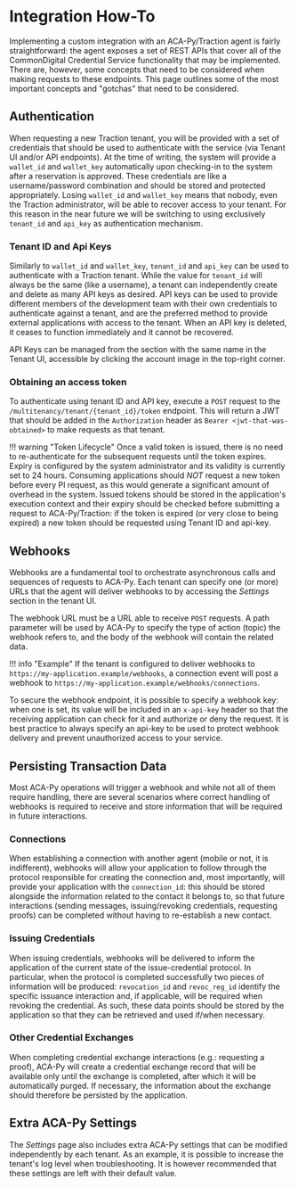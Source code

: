 # Integration How-To

Implementing a custom integration with an ACA-Py/Traction agent is fairly straightforward: the agent exposes a set of REST APIs that cover all of the CommonDigital Credential Service functionality that may be implemented. There are, however, some concepts that need to be considered when making requests to these endpoints. This page outlines some of the most important concepts and "gotchas" that need to be considered.

## Authentication

When requesting a new Traction tenant, you will be provided with a set of credentials that should be used to authenticate with the service (via Tenant UI and/or API endpoints). At the time of writing, the system will provide a `wallet_id` and `wallet_key` automatically upon checking-in to the system after a reservation is approved. These credentials are like a username/password combination and should be stored and protected appropriately. Losing `wallet_id` and `wallet_key` means that nobody, even the Traction administrator, will be able to recover access to your tenant. For this reason in the near future we will be switching to using exclusively `tenant_id` and `api_key` as authentication mechanism.

### Tenant ID and Api Keys

Similarly to `wallet_id` and `wallet_key`, `tenant_id` and `api_key` can be used to authenticate with a Traction tenant. While the value for `tenant_id` will always be the same (like a username), a tenant can independently create and delete as many API keys as desired. API keys can be used to provide different members of the development team with their own credentials to authenticate against a tenant, and are the preferred method to provide external applications with access to the tenant. When an API key is deleted, it ceases to function immediately and it cannot be recovered.

API Keys can be managed from the section with the same name in the Tenant UI, accessible by clicking the account image in the top-right corner.

### Obtaining an access token

To authenticate using tenant ID and API key, execute a `POST` request to the `/multitenancy/tenant/{tenant_id}/token` endpoint. This will return a JWT that should be added in the `Authorization` header as `Bearer <jwt-that-was-obtained>` to make requests as that tenant.

!!! warning "Token Lifecycle"
    Once a valid token is issued, there is no need to re-authenticate for the subsequent requests until the token expires. Expiry is configured by the system administrator and its validity is currently set to 24 hours. Consuming applications should *NOT* request a new token before every PI request, as this would generate a significant amount of overhead in the system. Issued tokens should be stored in the application's execution context and their expiry should be checked before submitting a request to ACA-Py/Traction: if the token is expired (or very close to being expired) a new token should be requested using Tenant ID and api-key.

## Webhooks

Webhooks are a fundamental tool to orchestrate asynchronous calls and sequences of requests to ACA-Py. Each tenant can specify one (or more) URLs that the agent will deliver webhooks to by accessing the *Settings* section in the tenant UI.

The webhook URL must be a URL able to receive `POST` requests. A path parameter will be used by ACA-Py to specify the type of action (topic) the webhook refers to, and the body of the webhook will contain the related data.

!!! info "Example"
    If the tenant is configured to deliver webhooks to `https://my-application.example/webhooks`, a connection event will post a webhook to `https://my-application.example/webhooks/connections`.

To secure the webhook endpoint, it is possible to specify a webhook key: when one is set, its value will be included in an `x-api-key` header so that the receiving application can check for it and authorize or deny the request. It is best practice to always specify an api-key to be used to protect webhook delivery and prevent unauthorized access to your service.

## Persisting Transaction Data

Most ACA-Py operations will trigger a webhook and while not all of them require handling, there are several scenarios where correct handling of webhooks is required to receive and store information that will be required in future interactions.

### Connections

When establishing a connection with another agent (mobile or not, it is indifferent), webhooks will allow your application to follow through the protocol responsible for creating the connection and, most importantly, will provide your application with the `connection_id`: this should be stored alongside the information related to the contact it belongs to, so that future interactions (sending messages, issuing/revoking credentials, requesting proofs) can be completed without having to re-establish a new contact.

### Issuing Credentials

When issuing credentials, webhooks will be delivered to inform the application of the current state of the issue-credential protocol. In particular, when the protocol is completed successfully two pieces of information will be produced: `revocation_id` and `revoc_reg_id` identify the specific issuance interaction and, if applicable, will be required when revoking the credential. As such, these data points should be stored by the application so that they can be retrieved and used if/when  necessary.

### Other Credential Exchanges

When completing credential exchange interactions (e.g.: requesting a proof), ACA-Py will create a credential exchange record that will be available only until the exchange is completed, after which it will be automatically purged. If necessary, the information about the exchange should therefore be persisted by the application.

## Extra ACA-Py Settings

The *Settings* page also includes extra ACA-Py settings that can be modified independently by each tenant. As an example, it is possible to increase the tenant's log level when troubleshooting. It is however recommended that these settings are left with their default value.
